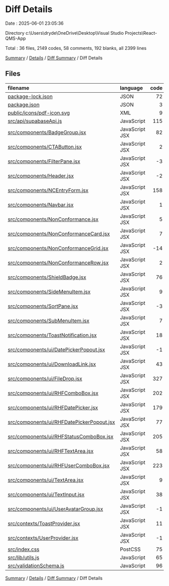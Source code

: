 # Diff Details

Date : 2025-06-01 23:05:36

Directory c:\\Users\\dryde\\OneDrive\\Desktop\\Visual Studio Projects\\React-QMS-App

Total : 36 files,  2149 codes, 58 comments, 192 blanks, all 2399 lines

[Summary](results.md) / [Details](details.md) / [Diff Summary](diff.md) / Diff Details

## Files
| filename | language | code | comment | blank | total |
| :--- | :--- | ---: | ---: | ---: | ---: |
| [package-lock.json](/package-lock.json) | JSON | 72 | 0 | 0 | 72 |
| [package.json](/package.json) | JSON | 3 | 0 | 0 | 3 |
| [public/icons/pdf-icon.svg](/public/icons/pdf-icon.svg) | XML | 9 | 0 | 0 | 9 |
| [src/api/supabaseApi.js](/src/api/supabaseApi.js) | JavaScript | 115 | 31 | 22 | 168 |
| [src/components/BadgeGroup.jsx](/src/components/BadgeGroup.jsx) | JavaScript JSX | 82 | 0 | 5 | 87 |
| [src/components/CTAButton.jsx](/src/components/CTAButton.jsx) | JavaScript JSX | 2 | 0 | 0 | 2 |
| [src/components/FilterPane.jsx](/src/components/FilterPane.jsx) | JavaScript JSX | -3 | 0 | 0 | -3 |
| [src/components/Header.jsx](/src/components/Header.jsx) | JavaScript JSX | -2 | 0 | 0 | -2 |
| [src/components/NCEntryForm.jsx](/src/components/NCEntryForm.jsx) | JavaScript JSX | 158 | 1 | 2 | 161 |
| [src/components/Navbar.jsx](/src/components/Navbar.jsx) | JavaScript JSX | 1 | 0 | 0 | 1 |
| [src/components/NonConformance.jsx](/src/components/NonConformance.jsx) | JavaScript JSX | 5 | 0 | 1 | 6 |
| [src/components/NonConformanceCard.jsx](/src/components/NonConformanceCard.jsx) | JavaScript JSX | 7 | 0 | 0 | 7 |
| [src/components/NonConformanceGrid.jsx](/src/components/NonConformanceGrid.jsx) | JavaScript JSX | -14 | 0 | 0 | -14 |
| [src/components/NonConformanceRow.jsx](/src/components/NonConformanceRow.jsx) | JavaScript JSX | 2 | 0 | 0 | 2 |
| [src/components/ShieldBadge.jsx](/src/components/ShieldBadge.jsx) | JavaScript JSX | 76 | 1 | 5 | 82 |
| [src/components/SideMenuItem.jsx](/src/components/SideMenuItem.jsx) | JavaScript JSX | 9 | 0 | 0 | 9 |
| [src/components/SortPane.jsx](/src/components/SortPane.jsx) | JavaScript JSX | -3 | 0 | 1 | -2 |
| [src/components/SubMenuItem.jsx](/src/components/SubMenuItem.jsx) | JavaScript JSX | 7 | 0 | 0 | 7 |
| [src/components/ToastNotification.jsx](/src/components/ToastNotification.jsx) | JavaScript JSX | 18 | 3 | 3 | 24 |
| [src/components/ui/DatePickerPopout.jsx](/src/components/ui/DatePickerPopout.jsx) | JavaScript JSX | -1 | 0 | 0 | -1 |
| [src/components/ui/DownloadLink.jsx](/src/components/ui/DownloadLink.jsx) | JavaScript JSX | 43 | 4 | 9 | 56 |
| [src/components/ui/FileDrop.jsx](/src/components/ui/FileDrop.jsx) | JavaScript JSX | 327 | 7 | 26 | 360 |
| [src/components/ui/RHFComboBox.jsx](/src/components/ui/RHFComboBox.jsx) | JavaScript JSX | 202 | 0 | 19 | 221 |
| [src/components/ui/RHFDatePicker.jsx](/src/components/ui/RHFDatePicker.jsx) | JavaScript JSX | 179 | 2 | 19 | 200 |
| [src/components/ui/RHFDatePickerPopout.jsx](/src/components/ui/RHFDatePickerPopout.jsx) | JavaScript JSX | 77 | 3 | 7 | 87 |
| [src/components/ui/RHFStatusComboBox.jsx](/src/components/ui/RHFStatusComboBox.jsx) | JavaScript JSX | 205 | 0 | 19 | 224 |
| [src/components/ui/RHFTextArea.jsx](/src/components/ui/RHFTextArea.jsx) | JavaScript JSX | 58 | 0 | 5 | 63 |
| [src/components/ui/RHFUserComboBox.jsx](/src/components/ui/RHFUserComboBox.jsx) | JavaScript JSX | 223 | 5 | 21 | 249 |
| [src/components/ui/TextArea.jsx](/src/components/ui/TextArea.jsx) | JavaScript JSX | 9 | 0 | 0 | 9 |
| [src/components/ui/TextInput.jsx](/src/components/ui/TextInput.jsx) | JavaScript JSX | 38 | 0 | 0 | 38 |
| [src/components/ui/UserAvatarGroup.jsx](/src/components/ui/UserAvatarGroup.jsx) | JavaScript JSX | -1 | 0 | 1 | 0 |
| [src/contexts/ToastProvider.jsx](/src/contexts/ToastProvider.jsx) | JavaScript JSX | 11 | -1 | 1 | 11 |
| [src/contexts/UserProvider.jsx](/src/contexts/UserProvider.jsx) | JavaScript JSX | -1 | 0 | 0 | -1 |
| [src/index.css](/src/index.css) | PostCSS | 75 | 2 | 10 | 87 |
| [src/lib/utils.js](/src/lib/utils.js) | JavaScript | 65 | 0 | 12 | 77 |
| [src/validationSchema.js](/src/validationSchema.js) | JavaScript | 96 | 0 | 4 | 100 |

[Summary](results.md) / [Details](details.md) / [Diff Summary](diff.md) / Diff Details